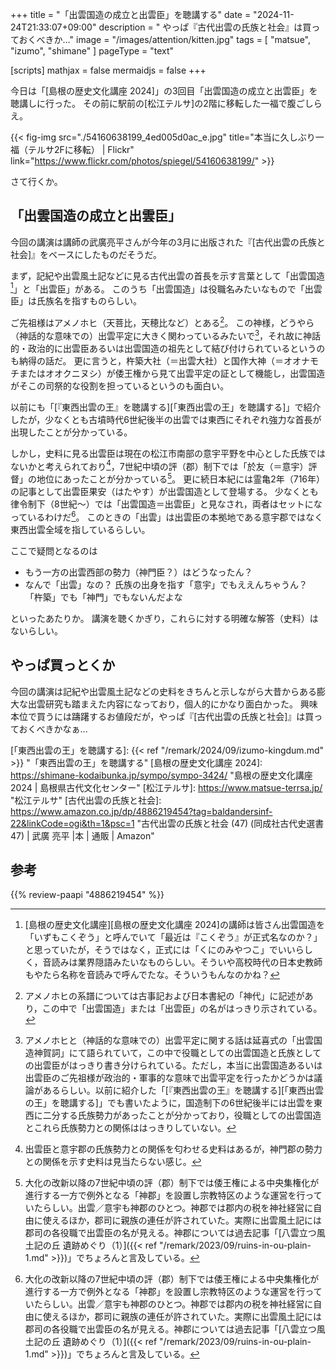 +++
title = "「出雲国造の成立と出雲臣」を聴講する"
date =  "2024-11-24T21:33:07+09:00"
description = " やっぱ『古代出雲の氏族と社会』は買っておくべきか…"
image = "/images/attention/kitten.jpg"
tags = [ "matsue", "izumo", "shimane" ]
pageType = "text"

[scripts]
  mathjax = false
  mermaidjs = false
+++

今日は「[島根の歴史文化講座 2024]」の3回目「出雲国造の成立と出雲臣」を聴講しに行った。
その前に駅前の[松江テルサ]の2階に移転した一福で腹ごしらえ。

{{< fig-img src="./54160638199_4ed005d0ac_e.jpg" title="本当に久しぶり一福（テルサ2Fに移転） | Flickr" link="https://www.flickr.com/photos/spiegel/54160638199/" >}}

さて行くか。

## 「出雲国造の成立と出雲臣」

今回の講演は講師の武廣亮平さんが今年の3月に出版された『[古代出雲の氏族と社会]』をベースにしたものだそうだ。

まず，記紀や出雲風土記などに見る古代出雲の首長を示す言葉として「出雲国造[^i1a]」と「出雲臣」がある。
このうち「出雲国造」は役職名みたいなもので「出雲臣」は氏族名を指すものらしい。

[^i1a]: [島根の歴史文化講座][島根の歴史文化講座 2024]の講師は皆さん出雲国造を「いずもこくぞう」と呼んでいて「最近は『こくぞう』が正式名なのか？」と思っていたが，そうではなく，正式には「くにのみやつこ」でいいらしく，音読みは業界隠語みたいなものらしい。そういや高校時代の日本史教師もやたら名称を音読みで呼んでたな。そういうもんなのかね？

ご先祖様はアメノホヒ（天菩比，天穂比など）とある[^i1b]。
この神様，どうやら（神話的な意味での）出雲平定に大きく関わっているみたいで[^i1c]，それ故に神話的・政治的に出雲臣あるいは出雲国造の祖先として結び付けられているというのも納得の話だ。
更に言うと，杵築大社（＝出雲大社）と国作大神（＝オオナモチまたはオオクニヌシ）が倭王権から見て出雲平定の証として機能し，出雲国造がそこの司祭的な役割を担っているというのも面白い。

[^i1b]: アメノホヒの系譜については古事記および日本書紀の「神代」に記述があり，この中で「出雲国造」または「出雲臣」の名がはっきり示されている。
[^i1c]: アメノホヒと（神話的な意味での）出雲平定に関する話は延喜式の「出雲国造神賀詞」にて語られていて，この中で役職としての出雲国造と氏族としての出雲臣がはっきり書き分けられている。ただし，本当に出雲国造あるいは出雲臣のご先祖様が政治的・軍事的な意味で出雲平定を行ったかどうかは議論があるらしい。以前に紹介した「[『東西出雲の王』を聴講する][「東西出雲の王」を聴講する]」でも書いたように，国造制下の6世紀後半には出雲を東西に二分する氏族勢力があったことが分かっており，役職としての出雲国造とこれら氏族勢力との関係ははっきりしていない。

以前にも「[『東西出雲の王』を聴講する][「東西出雲の王」を聴講する]」で紹介したが，少なくとも古墳時代6世紀後半の出雲では東西にそれぞれ強力な首長が出現したことが分かっている。

しかし，史料に見る出雲臣は現在の松江市南部の意宇平野を中心とした氏族ではないかと考えられており[^i3]，7世紀中頃の評（郡）制下では「於友（＝意宇）評督」の地位にあったことが分かっている[^i2]。
更に続日本紀には霊亀2年（716年）の記事として出雲臣果安（はたやす）が出雲国造として登場する。
少なくとも律令制下（8世紀〜）では「出雲国造＝出雲臣」と見なされ，両者はセットになっているわけだ[^i2]。
このときの「出雲」は出雲臣の本拠地である意宇郡ではなく東西出雲全域を指しているらしい。

[^i2]: 大化の改新以降の7世紀中頃の評（郡）制下では倭王権による中央集権化が進行する一方で例外となる「神郡」を設置し宗教特区のような運営を行っていたらしい。出雲／意宇も神郡のひとつ。神郡では郡内の税を神社経営に自由に使えるほか，郡司に親族の連任が許されていた。実際に出雲風土記には郡司の各役職で出雲臣の名が見える。神郡については過去記事「[八雲立つ風土記の丘 遺跡めぐり（1）]({{< ref "/remark/2023/09/ruins-in-ou-plain-1.md" >}})」でちょろんと言及している。
[^i3]: 出雲臣と意宇郡の氏族勢力との関係を匂わせる史料はあるが，神門郡の勢力との関係を示す史料は見当たらない感じ。

ここで疑問となるのは

- もう一方の出雲西部の勢力（神門臣？）はどうなったん？
- なんで「出雲」なの？ 氏族の出身を指す「意宇」でもええんちゃうん？ 「杵築」でも「神門」でもないんだよな

といったあたりか。
講演を聴くかぎり，これらに対する明確な解答（史料）はないらしい。

## やっぱ買っとくか

今回の講演は記紀や出雲風土記などの史料をきちんと示しながら大昔からある膨大な出雲研究も踏まえた内容になっており，個人的にかなり面白かった。
興味本位で買うには躊躇するお値段だが，やっぱ『[古代出雲の氏族と社会]』は買っておくべきかなぁ...

[「東西出雲の王」を聴講する]: {{< ref "/remark/2024/09/izumo-kingdum.md" >}} "「東西出雲の王」を聴講する"
[島根の歴史文化講座 2024]: https://shimane-kodaibunka.jp/sympo/sympo-3424/ "島根の歴史文化講座　2024 | 島根県古代文化センター"
[松江テルサ]: https://www.matsue-terrsa.jp/ "松江テルサ"
[古代出雲の氏族と社会]: https://www.amazon.co.jp/dp/4886219454?tag=baldandersinf-22&linkCode=ogi&th=1&psc=1 "古代出雲の氏族と社会 (47) (同成社古代史選書 47) | 武廣 亮平 |本 | 通販 | Amazon"

## 参考

{{% review-paapi "4886219454" %}} <!-- 古代出雲の氏族と社会 -->
